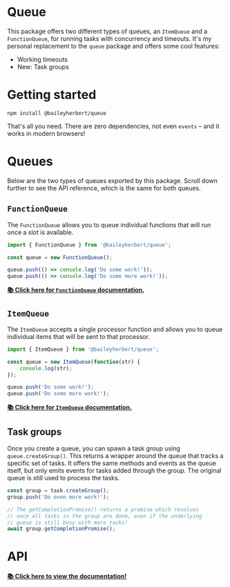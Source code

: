 # Queue

This package offers two different types of queues, an `ItemQueue` and a `FunctionQueue`, for running tasks with concurrency and timeouts. It's my personal replacement to the `queue` package and offers some cool features:

- Working timeouts
- New: Task groups

# Getting started

```
npm install @baileyherbert/queue
```

That's all you need. There are zero dependencies, not even `events` – and it works in modern browsers!

# Queues

Below are the two types of queues exported by this package. Scroll down further to see the API reference, which is the same for both queues.

## `FunctionQueue`

The `FunctionQueue` allows you to queue individual functions that will run once a slot is available.

```ts
import { FunctionQueue } from '@baileyherbert/queue';

const queue = new FunctionQueue();

queue.push(() => console.log('Do some work!'));
queue.push(() => console.log('Do some more work!'));
```

[**📚 Click here for `FunctionQueue` documentation.**](https://github.com/baileyherbert/queue/blob/master/docs/function_queue.md)

## `ItemQueue`

The `ItemQueue` accepts a single processor function and allows you to queue individual items that will be sent to that processor.

```ts
import { ItemQueue } from '@baileyherbert/queue';

const queue = new ItemQueue(function(str) {
	console.log(str);
});

queue.push('Do some work!');
queue.push('Do some more work!');
```

[**📚 Click here for `ItemQueue` documentation.**](https://github.com/baileyherbert/queue/blob/master/docs/item_queue.md)

## Task groups

Once you create a queue, you can spawn a task group using `queue.createGroup()`. This returns a wrapper around the queue that tracks a specific set of tasks. It offers the same methods and events as the queue itself, but only emits events for tasks added through the group. The original queue is still used to process the tasks.

```ts
const group = task.createGroup();
group.push('Do even more work!');

// The getCompletionPromise() returns a promise which resolves
// once all tasks in the group are done, even if the underlying
// queue is still busy with more tasks!
await group.getCompletionPromise();
```

# API

[**📚 Click here to view the documentation!**](https://github.com/baileyherbert/queue/blob/master/docs/_index.md)
